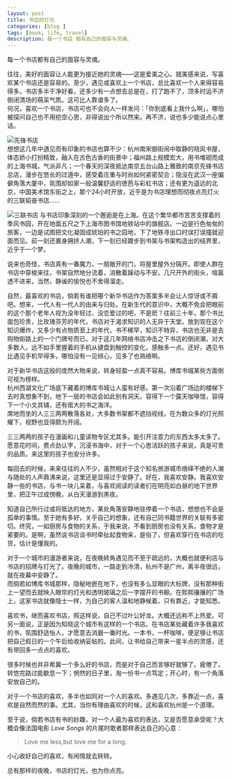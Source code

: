 ```yaml
---
layout: post
title: 书店的灯光
categories: [blog ]
tags: [book, life, travel]
description: 每一个书店 都有自己的面容与灵魂。
---
```


每一个书店都有自己的面容与灵魂。

往往，美好的面容让人能更为接近她的灵魂——这是爱美之心。就美感来说，写喜欢某个书店还是容易的。至少，遇见或喜欢上一个书店，总比喜欢一个人来得容易得多。书店多半干净好看，还多少有一点想去总是在，打了跑不了，顶多时运不济倒闭清场的萌呆气质。这可比人靠谱多了。  
何况，喜欢一个书店，书店可也不会向人一样发问：「你到底看上我什么啊」，哪怕被探问自己也不用挖空心思，非得说出个所以然来。再不济，说也多少能说点心里话。  

![先锋书店](http://dreamofbook.qiniudn.com/xianfengbookstore.jpg)  
想想这几年中遇见而有印象的书店也算不少：杭州南宋御街闹中取静的晓风书屋，体态娇小打扮精致，融入在古色古香的街景中；福州路上规模宏大，用书堆砌而成的上海书城，气派非凡；一个春天的深夜抵达南京五台山路上雅致的南京先锋书店总店，漫步在悠长的过道中，感受着庄重与时尚如何紧密契合；隐没在武汉一座偏僻角落大厦中，氛围却如家一般温馨舒适的徳芭与彩虹书店；还有更为遥远的北京，中国美术馆东街之上，那个24小时开放，近乎是为书店理想而彻夜点亮灯火的三联韬奋书店……
  
![三联书店](http://dreamofbook.qiniudn.com/sanlianbookstore.jpg)
与书店印象深刻的一个邂逅是在上海。在这个繁华都市苦苦支撑着的季风书园，开在地面五尺之下上海市图书馆地铁站中的旗舰店。一边是行色匆匆的旅客，一边是试图把文化凝固成琥珀的书之园地，下了地铁寻出口时误打误撞就迎面而见。前一刻还置身拥挤人潮，下一刻已经踱步到书架与书架构造出的结界里，近乎于一个梦。

说来也奇怪，书店真有一番魔力，一扇敞开的门，将屋里屋外分隔开。即使人群在书店中穿梭来往，书架自然地分流着，消散着躁动与不安。几尺开外的街头，喧嚣透不进来，当然，静谧的愉悦也不舍得溜走。

自然，最喜欢的书店，倘若有谁把哪个新华书店作为答案多半会让人惊讶或不屑吧。想来，一代人有一代人的由来与归处。在新生代的意识中，大概不免会把眼前的这个那个老年人视为没年轻过、没恋爱过的吧，不是麽？往前三十年，那个书比面包珍贵，比玫瑰芬芳的年代，书店对于渴求知识的人无异于天堂。放到现在这个知识爆炸，又多少有点物质至上的年代，书不稀罕，知识不特异，书店也无非是去购物街路上的一个门牌号而已。对于这几年网络书店冲击之下书店的倒闭潮，对大多数人，远不如手里握着的手机从键盘到触控的变化，感触多一点。还好，遇见书比遇见手机早得多，哪怕没有一见倾心，见多了也熟络啊。

对于新华书店这般的庞然大物来说，转身轻盈一点真不容易。博库书城某些方面倒可视为榜样。  
杭州西湖文化广场底下藏着的博库书城让人蛮有好感。第一次沿着广场边的楼梯下去时真想象不到，地下一层的书店会如此别有洞天。容得下一个露天咖啡馆，容得下一个小文具铺，还有偌大的书之海洋。  
席地而坐的人三三两两散落各处，大多数书架都不遮挡视线，在为数众多的灯光照耀下，视野也显得颇为开阔。

三三两两的孩子在漫画和儿童读物专区尤其多。能引开注意力的东西太多太多了。愿意花时间，费点劲认字，沉浸书海中，对于一个心思活跃的孩子来说，真是可贵的品质。来这里的孩子也安分许多。

每回去的时候，来来往往的人不少，虽然相对于这个知名旅游城市络绎不绝的人潮与随处的人声鼎沸来说，这里还是显得过于安静了。好在，我喜欢安静。我喜欢安静一些的书店，与书一块儿呆着，与喜欢阅读的读者们在明亮如白昼的地下世界里，把正午过成傍晚，从白天漫游到黑夜。

知道自己所行过或将抵达的地方，某处角落安静地驻停着一个书店，想想也不会是孤单的事情。至于她有多好，关乎自己的想象，还有自己同书籍世界的关联有多密切。终究，一如厨房与食物的关系，于我来说，不看到厨房也没有关系，食物才是紧要的。是啊，虽然说书店谈书时牵扯起食物来，是俗了，但喜欢穿行在书店的吃货，估计是懂我的。

对于一个城市的漫游者来说，在夜晚转角遇见而不至于疏远的，大概也就便利店与书店的招牌与灯光了。夜晚的城市，一路走到冷清，杭州不是广州，离半夜很远，就在夜幕中安静了。  
而倘若如博库书城那样，隐秘地嵌在地下，也没有多么显眼的大标牌，没有那种街上一望而去就映入眼帘的灯光和透明玻璃之后一字摆开的书橱。在熙熙攘攘的广场上，这家书店就像隐士一样，为自己的客人温和地静候着。只有靠近，才能知悉。  

喜欢书，继而喜欢书店，照这样说，自己不过叶公好龙。大概还远称不上热爱。可另一面说，正是因为知晓这个城市有这样的一个书店。在书店某处藏着许多我喜欢的书，氛围舒适怡人，才愿意去消磨一番时光。一本书，一杯咖啡，便足够让书店把自己假日的一个午后给收纳妥帖的。此间，让书给自己带来一星半点的灵感，还有带回多一点点的喜欢。  

很多时候也并非希冀一个多么好的书店，而是对于自己而言够好就够了。疲倦了，转悠完路过能歇息一下；惘然的日子里，淘一份书一点笃定；开心时，有一个角落安放自己的。  

对于一个书店的喜欢，多半也如同对一个人的喜欢。多遇见几次，多靠近一点，喜欢是自然而然的事。尤其，当你有理由喜欢的时候，这和喜欢杭州是一个道理。

至于说，倘若书店有书的妙趣，对一个人最为喜欢的表达，又是否愿意承受呢？大概会像法国电影 *Love Songs* 的片尾时歌者那样表达自己的心意：

> Love me less,but love me for a long.

小心收好自己的喜欢，有闲情就去转转。

总有那样的夜晚，书店的灯光，也为你点亮。
